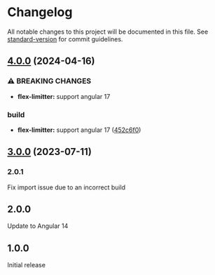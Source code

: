 # Changelog

All notable changes to this project will be documented in this file. See [standard-version](https://github.com/conventional-changelog/standard-version) for commit guidelines.

## [4.0.0](https://github.com/LesFabricants/libraries/compare/ngx-flex-limitter/3.0.0...ngx-flex-limitter/4.0.0) (2024-04-16)


### ⚠ BREAKING CHANGES

* **flex-limitter:** support angular 17

### build

* **flex-limitter:** support angular 17 ([452c6f0](https://github.com/LesFabricants/libraries/commit/452c6f09a099567c4a06fc9bd44e9c3068c000d0))

## [3.0.0](https://github.com/LesFabricants/libraries/compare/ngx-flex-limitter/2.0.1...ngx-flex-limitter/3.0.0) (2023-07-11)

### 2.0.1

Fix import issue due to an incorrect build

## 2.0.0

Update to Angular 14

## 1.0.0

Initial release
